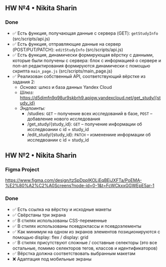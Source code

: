 ## HW №4 • Nikita Sharin

### Done
- ✅ Есть функция, получающая данные с сервера (GET): `getStudyInfo` (src/scripts/api.js)
- ✅ Есть функция, отправляющие данные на сервер (POST/PUT/PATCH): `editStudyInfo` (src/scripts/api.js)
- ✅ Есть функция, динамически формирующая вёрстку с данными, которые были получены с сервера: блок с информацией о сервере и поп-ап редактирования формируются динамически с помощью скрипта `main_page.js` (src/scripts/main_page.js)
- ✅ Реализован собственный API, соответствующий вёрстке из задания 2:
  - *Основа:* шлюз и база данных Yandex Cloud
  - *Шлюз:* https://d5dimfn9q98ur9skbrh9.apigw.yandexcloud.net/get_study/{study_id}
  - *Эндпоинты:*
    - /studies: `GET` – получение всех исследований в базе, `POST` – добавление нового исследования
    - /get_study/{study_id}: `GET` – получение информации об исследвоании с id = study_id
    - /edit_study/{study_id}: `PATCH` – изменениие информации об исследвоании с id = study_id

## HW №2 • Nikita Sharin

### Figma Project
https://www.figma.com/design/tzSpDppIKOLjEqBEjJXFTa/PoEMA-%E2%80%A2%C2%A0Screens?node-id=0-1&t=FcWCkxxGGWEpE5ar-1

### Done
- ✅ Есть ссылка на вёрстку и исходные макеты
- ✅ Свёрстаны три экрана
- ✅ В стилях использованы CSS-переменные
- ✅ В стилях использованы псевдоклассы и псевдоэлементы
- ✅ Как минимум на одном из экранов элементов позиционируются с помощью display: flex / display: grid
- ✅ В стилях присутствуют сложные / составные селекторы (это все остальные, помимо селекторов тегов, классов и идентификаторов)
- ✅ Вёрстка должна соответствовать выбранным макетам
- ❌ Адаптация под мобильные экраны
